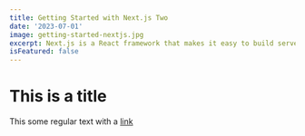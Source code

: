 ```yaml
---
title: Getting Started with Next.js Two
date: '2023-07-01'
image: getting-started-nextjs.jpg
excerpt: Next.js is a React framework that makes it easy to build server-rendered applications. In this post, we'll learn how to get started with Next.js.
isFeatured: false
---
```

# This is a title

This some regular text with a [link](https://example.com)
